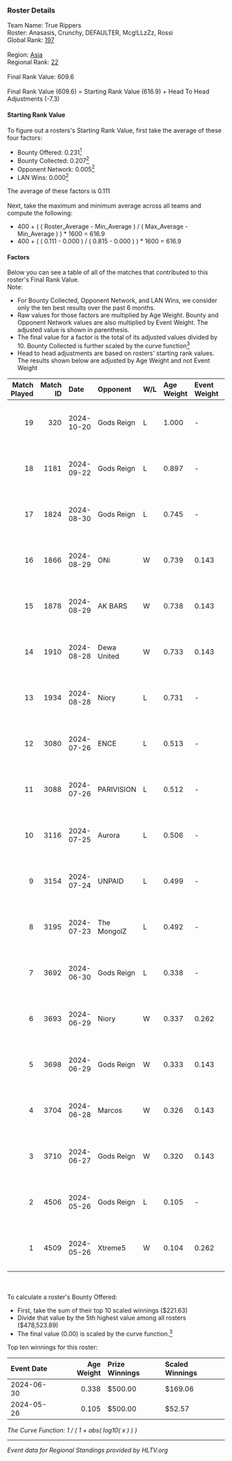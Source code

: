 ### Roster Details<br />
Team Name: True Rippers<br />
Roster: Anasasis, Crunchy, DEFAULTER, Mcg!LLzZz, Rossi<br />
Global Rank: [197](../../standings_global_2024_11_06.md)<br />
<br />
Region: [Asia]( ../../standings_asia_2024_11_06.md)<br />
Regional Rank: [22]( ../../standings_asia_2024_11_06.md)<br />
<br />
Final Rank Value:  609.6<br />
<br />
Final Rank Value (609.6) = Starting Rank Value (616.9) + Head To Head Adjustments (-7.3)<br />

#### Starting Rank Value<br />
To figure out a rosters's Starting Rank Value, first take the average of these four factors:<br />
- Bounty Offered: 0.231[<sup>1</sup>](#table2)
- Bounty Collected: 0.207[<sup>2</sup>](#table1)
- Opponent Network: 0.005[<sup>2</sup>](#table1)
- LAN Wins: 0.000[<sup>2</sup>](#table1)

The average of these factors is 0.111<br />
<br />
Next, take the maximum and minimum average across all teams and compute the following:<br />
- 400 + ( ( Roster_Average - Min_Average ) / ( Max_Average - Min_Average ) ) * 1600 = 616.9
- 400 + ( ( 0.111 - 0.000 ) / ( 0.815 - 0.000 ) ) * 1600 = 616.9


#### Factors<br />
Below you can see a table of all of the matches that contributed to this roster's Final Rank Value.<br />
Note:<br />

- For Bounty Collected, Opponent Network, and LAN Wins, we consider only the ten best results over the past 6 months.
- Raw values for those factors are multiplied by Age Weight. Bounty and Opponent Network values are also multiplied by Event Weight. The adjusted value is shown in parenthesis.
- The final value for a factor is the total of its adjusted values divided by 10. Bounty Collected is further scaled by the curve function[<sup>3</sup>](#curveFunction)
- Head to head adjustments are based on rosters' starting rank values. The results shown below are adjusted by Age Weight and not Event Weight
<span id="table1"></span><br />


| Match Played | Match ID | Date       | Opponent    | W/L | Age Weight | Event Weight | Bounty Collected | Opponent Network | LAN Wins  | H2H Adj. | Roster                                            |
| -: | -: | :- | :- | :- | :- | :- | :- | :- | :- | -: | :- |
|           19 |      320 | 2024-10-20 | Gods Reign  | L   | 1.000      | -            | -                | -                | -         |   -10.98 | Anasasis, Crunchy, DEFAULTER, Mcg!LLzZz, Rossi    |
|           18 |     1181 | 2024-09-22 | Gods Reign  | L   | 0.897      | -            | -                | -                | -         |   -10.31 | Anasasis, Crunchy, DEFAULTER, Mcg!LLzZz, Rossi    |
|           17 |     1824 | 2024-08-30 | Gods Reign  | L   | 0.745      | -            | -                | -                | -         |    -8.70 | Crazy_Gamer, Crunchy, DayMake, DEFAULTER, Rossi   |
|           16 |     1866 | 2024-08-29 | ONi         | W   | 0.739      | 0.143        | 0.000 (0.000)    | 0.081 (0.009)    | 0 (0.000) |     7.12 | Crazy_Gamer, Crunchy, DayMake, DEFAULTER, Rossi   |
|           15 |     1878 | 2024-08-29 | AK BARS     | W   | 0.738      | 0.143        | 0.005 (0.001)    | 0.026 (0.003)    | 0 (0.000) |    11.05 | Crazy_Gamer, Crunchy, DayMake, DEFAULTER, Rossi   |
|           14 |     1910 | 2024-08-28 | Dewa United | W   | 0.733      | 0.143        | 0.000 (0.000)    | 0.063 (0.007)    | 0 (0.000) |     7.48 | Crazy_Gamer, Crunchy, DayMake, DEFAULTER, Rossi   |
|           13 |     1934 | 2024-08-28 | Niory       | L   | 0.731      | -            | -                | -                | -         |   -15.51 | Crazy_Gamer, Crunchy, DayMake, DEFAULTER, Rossi   |
|           12 |     3080 | 2024-07-26 | ENCE        | L   | 0.513      | -            | -                | -                | -         |    -0.27 | Crazy_Gamer, DayMake, DEFAULTER, Mcg!LLzZz, Rossi |
|           11 |     3088 | 2024-07-26 | PARIVISION  | L   | 0.512      | -            | -                | -                | -         |    -1.38 | Crazy_Gamer, DayMake, DEFAULTER, Mcg!LLzZz, Rossi |
|           10 |     3116 | 2024-07-25 | Aurora      | L   | 0.506      | -            | -                | -                | -         |    -0.82 | Crazy_Gamer, DayMake, DEFAULTER, Mcg!LLzZz, Rossi |
|            9 |     3154 | 2024-07-24 | UNPAID      | L   | 0.499      | -            | -                | -                | -         |    -0.46 | Crazy_Gamer, DayMake, DEFAULTER, Mcg!LLzZz, Rossi |
|            8 |     3195 | 2024-07-23 | The MongolZ | L   | 0.492      | -            | -                | -                | -         |    -0.02 | Crazy_Gamer, DayMake, DEFAULTER, Mcg!LLzZz, Rossi |
|            7 |     3692 | 2024-06-30 | Gods Reign  | L   | 0.338      | -            | -                | -                | -         |    -4.09 | Crazy_Gamer, DayMake, DEFAULTER, Mcg!LLzZz, Rossi |
|            6 |     3693 | 2024-06-29 | Niory       | W   | 0.337      | 0.262        | 0.000 (0.000)    | 0.080 (0.007)    | 0 (0.000) |     3.13 | Crazy_Gamer, DayMake, DEFAULTER, Mcg!LLzZz, Rossi |
|            5 |     3698 | 2024-06-29 | Gods Reign  | W   | 0.333      | 0.143        | 0.009 (0.000)    | 0.213 (0.010)    | 0 (0.000) |     6.63 | Crazy_Gamer, DayMake, DEFAULTER, Mcg!LLzZz, Rossi |
|            4 |     3704 | 2024-06-28 | Marcos      | W   | 0.326      | 0.143        | 0.000 (0.000)    | 0.012 (0.001)    | 0 (0.000) |     3.23 | Crazy_Gamer, DayMake, DEFAULTER, Mcg!LLzZz, Rossi |
|            3 |     3710 | 2024-06-27 | Gods Reign  | W   | 0.320      | 0.143        | 0.009 (0.000)    | 0.213 (0.010)    | 0 (0.000) |     6.51 | Crazy_Gamer, DayMake, DEFAULTER, Mcg!LLzZz, Rossi |
|            2 |     4506 | 2024-05-26 | Gods Reign  | L   | 0.105      | -            | -                | -                | -         |    -1.17 | Crazy_Gamer, DayMake, DEFAULTER, Mcg!LLzZz, Rossi |
|            1 |     4509 | 2024-05-26 | Xtreme5     | W   | 0.104      | 0.262        | 0.002 (0.000)    | 0.037 (0.001)    | 0 (0.000) |     1.24 | Crazy_Gamer, DayMake, DEFAULTER, Mcg!LLzZz, Rossi |

<br />
<span id="table2"></span><br />
To calculate a roster's Bounty Offered:<br />

- First, take the sum of their top 10 scaled winnings ($221.63)
- Divide that value by the 5th highest value among all rosters ($478,523.89)
- The final value (0.00) is scaled by the curve function.[<sup>3</sup>](#curveFunction)

Top ten winnings for this roster:<br />

| Event Date | Age Weight | Prize Winnings | Scaled Winnings |
| :- | -: | :- | :- |
| 2024-06-30 |      0.338 | $500.00        | $169.06         |
| 2024-05-26 |      0.105 | $500.00        | $52.57          |


<span id="curveFunction"></span>_The Curve Function: 1 / ( 1 + abs( log10( x ) ) )_<br />

---
_Event data for Regional Standings provided by HLTV.org_<br />
